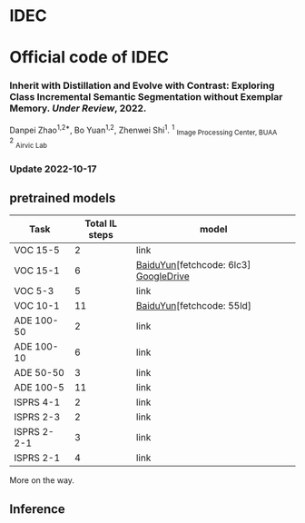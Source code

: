 # IDEC
# Official code of IDEC

### Inherit with Distillation and Evolve with Contrast: Exploring Class Incremental Semantic Segmentation without Exemplar Memory. *Under Review*, 2022.

Danpei Zhao<sup>1,2*</sup>, Bo Yuan<sup>1,2</sup>,  Zhenwei Shi<sup>1</sup>.
<sup>1</sup> <sub>Image Processing Center, BUAA</sub><br />
<sup>2</sup> <sub>Airvic Lab</sub><br />


### Update 2022-10-17

## pretrained models

| Task        | Total IL steps   | model 
|-------------|---------|-----------
| VOC 15-5    | 2       | link    
| VOC 15-1    | 6       | [BaiduYun](https://pan.baidu.com/s/1zvusmhzKrCWQDPnUKQnZCQ)[fetchcode: 6lc3]  [GoogleDrive](https://drive.google.com/drive/u/0/folders/1JHQYep21cWuK97HX2xWLf9QacG3HQVCs) 
| VOC 5-3     | 5       | link    
| VOC 10-1    | 11      | [BaiduYun](https://pan.baidu.com/s/1h4UYJcRtD_Kzz0OWAHOtig)[fetchcode: 55ld]  
| ADE 100-50  | 2       | link 
| ADE 100-10  | 6       | link   
| ADE 50-50   | 3       | link  
| ADE 100-5   | 11      | link   
| ISPRS 4-1   | 2       | link    
| ISPRS 2-3   | 2       | link    
| ISPRS 2-2-1 | 3       | link  
| ISPRS 2-1   | 4       | link     
More on the way.

## Inference





